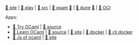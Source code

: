 [play]: https://ocaml.org/play
[site]: https://ocaml.org

[src/gh]: https://github.com/ocaml/ocaml.git "(LGPL-2.1) (Languages: OCaml 83.4%, C 10.9%, Shell 2.6%, Assembly 1.0%, Makefile 0.8%, M4 0.6%, Other 0.7%) The core OCaml system: compilers, runtime system, base libraries"

[opam.site]: https://opam.ocaml.org
[opam.src/gh]: https://github.com/ocaml/opam.git "(LGPL-2.1) (Languages: OCaml 90.3%, Shell 5.0%, C++ 1.4%, C 1.3%, M4 1.1%, Makefile 0.9%) opam is a source-based package manager. It supports multiple simultaneous compiler installations, flexible package constraints, and a Git-friendly development workflow."

[dune.site]: https://dune.build
[dune.src/gh]: https://github.com/ocaml/dune.git "(MIT) (Languages: OCaml 94.2%, PowerShell 3.2%, C 1.0%, Emacs Lisp 0.7%, Shell 0.3%, Nix 0.2%, Other 0.4%) A composable build system for OCaml."

[oci/dockerhub]: https://hub.docker.com/r/ocaml/ocaml "Various builds of the OCaml compiler // OCaml 编译器的多种构建版本 // :: docker pull ocaml/ocaml"

[🐙 site][site] | [🦑 play][play] | [🐫 src][src/gh] | [🥫 opam][opam.site] [🐫][opam.src/gh] | [🦔 dune][dune.site] [🐫][dune.src/gh] | [🐚 OCI][oci/dockerhub]



Apps: 

[try-ocamlpro.webapp]: https://try.ocamlpro.com/ "Try OCaml is Free Software, and the source code is available under the GNU Affero GPL. It is proudly presented to you by OCamlPro, and made using OCaml and js_of_ocaml, in the hope it will ease OCaml learning and adoption. All processing and storage is done client-side. // Try OCaml 是自由软件，源代码可在 GNU Affero GPL 下获取。它由 OCamlPro 自豪地向您展示，用 OCaml 和 js_of_ocaml 制作，希望它能简化 OCaml 的学习和编排。所有处理和存储都在客户端完成。"
[try-ocamlpro.webapp.src/gl]: https://gitlab.ocamlpro.com/OCamlPro/learn-ocaml.git "(MIT) (OCaml 94.8%, CSS 2.5%, Shell 1.0%, HTML 0.8%, Makefile 0.4%) Application at try.ocamlpro.com, based on a fork of learn-ocaml"

[learn-ocaml.webapp]: https://ocaml-sf.org/learn-ocaml-public/
[learn-ocaml.webapp.src/gh]: https://github.com/ocaml-sf/learn-ocaml.git "(MIT) (Languages: JavaScript 50.7%, OCaml 43.2%, CSS 4.5%, Shell 0.9%, HTML 0.4%, Makefile 0.2%, Other 0.1%) A Web Application for Learning OCaml"
[learn-ocaml.site]: https://ocaml-sf.org/learn-ocaml/ "Learn-OCaml | learn-ocaml"
[learn-ocaml.oci/dockerhub]: https://hub.docker.com/r/ocamlsf/learn-ocaml "(SPONSORED OSS) This is Learn-OCaml, a platform for learning the OCaml language, featuring a Web toplevel, an exercise environment, and a directory of lessons and tutorials. // :: docker pull ocamlsf/learn-ocaml"
[learn-ocaml.cli.oci/dockerhub]: https://hub.docker.com/r/ocamlsf/learn-ocaml-client "(SPONSORED OSS) A CLI tool to interact with Learn-OCaml. // :: docker pull ocamlsf/learn-ocaml-client"

[jsoo.site]: https://ocsigen.org/js_of_ocaml "Js_of_ocaml is a compiler from OCaml bytecode programs to JavaScript. It makes it possible to run pure OCaml programs in JavaScript environment like browsers and Node.js. It is easy to install as it works with an existing installation of OCaml, with no need to recompile any library. It comes with bindings for a large part of the browser APIs. According to our benchmarks, the generated programs runs typically faster than with the OCaml bytecode interpreter. We believe this compiler will prove much easier to maintain than a retargeted OCaml compiler, as the bytecode provides a very stable API. // js_of_ocaml 是一个从 OCaml 字节码程序到 JavaScript 的编译器。它使得在浏览器和 Node.js 等 JavaScript 环境中运行纯 OCaml 程序成为可能。它易于安装，因为它可以与现有的 OCaml 安装一起使用，无需重新编译任何库。它附带了大部分浏览器 API 的绑定。根据我们的基准测试，生成的程序通常比 OCaml 字节码解释器运行得更快。我们相信这个编译器将比重定向的 OCaml 编译器更容易维护，因为字节码提供了非常稳定的 API 。 // :: opam install js_of_ocaml js_of_ocaml-ppx js_of_ocaml-lwt :: opam install js_of_ocaml-compiler"
[jsoo.src/gh]: https://github.com/ocsigen/js_of_ocaml.git "(LGPL-2) (Languages: OCaml 64.2%, JavaScript 34.1%, Pawn 0.5%, TypeScript 0.5%, HTML 0.3%, C 0.2%, Other 0.2%) Compiler from OCaml to Javascript."

- [🐣 Try OCaml][try-ocamlpro.webapp] | [🐫 source][try-ocamlpro.webapp.src/gl]
- [🐣 Learn OCaml][learn-ocaml.webapp] | [🐫 source][learn-ocaml.webapp.src/gh] | [🦞 site][learn-ocaml.site] | [🐚 docker][learn-ocaml.oci/dockerhub] | [🐚 cli docker][learn-ocaml.cli.oci/dockerhub]
- [🦪 Js of ocaml][jsoo.src/gh] | [🦞 site][jsoo.site]

